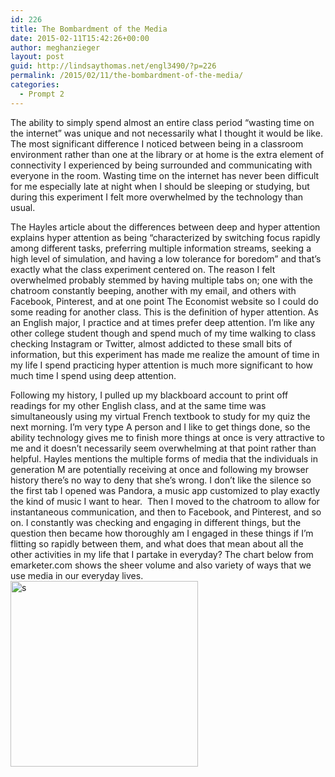 ```yaml
---
id: 226
title: The Bombardment of the Media
date: 2015-02-11T15:42:26+00:00
author: meghanzieger
layout: post
guid: http://lindsaythomas.net/engl3490/?p=226
permalink: /2015/02/11/the-bombardment-of-the-media/
categories:
  - Prompt 2
---
```

The ability to simply spend almost an entire class period “wasting time on the internet” was unique and not necessarily what I thought it would be like. The most significant difference I noticed between being in a classroom environment rather than one at the library or at home is the extra element of connectivity I experienced by being surrounded and communicating with everyone in the room. Wasting time on the internet has never been difficult for me especially late at night when I should be sleeping or studying, but during this experiment I felt more overwhelmed by the technology than usual.

The Hayles article about the differences between deep and hyper attention explains hyper attention as being “characterized by switching focus rapidly among different tasks, preferring multiple information streams, seeking a high level of simulation, and having a low tolerance for boredom” and that’s exactly what the class experiment centered on. The reason I felt overwhelmed probably stemmed by having multiple tabs on; one with the chatroom constantly beeping, another with my email, and others with Facebook, Pinterest, and at one point The Economist website so I could do some reading for another class. This is the definition of hyper attention. As an English major, I practice and at times prefer deep attention. I’m like any other college student though and spend much of my time walking to class checking Instagram or Twitter, almost addicted to these small bits of information, but this experiment has made me realize the amount of time in my life I spend practicing hyper attention is much more significant to how much time I spend using deep attention.

Following my history, I pulled up my blackboard account to print off readings for my other English class, and at the same time was simultaneously using my virtual French textbook to study for my quiz the next morning. I’m very type A person and I like to get things done, so the ability technology gives me to finish more things at once is very attractive to me and it doesn’t necessarily seem overwhelming at that point rather than helpful. Hayles mentions the multiple forms of media that the individuals in generation M are potentially receiving at once and following my browser history there’s no way to deny that she’s wrong. I don’t like the silence so the first tab I opened was Pandora, a music app customized to play exactly the kind of music I want to hear.  Then I moved to the chatroom to allow for instantaneous communication, and then to Facebook, and Pinterest, and so on. I constantly was checking and engaging in different things, but the question then became how thoroughly am I engaged in these things if I’m flitting so rapidly between them, and what does that mean about all the other activities in my life that I partake in everyday? The chart below from emarketer.com shows the sheer volume and also variety of ways that we use media in our everyday lives.[<img class="alignnone size-medium wp-image-227" src="http://lindsaythomas.net/engl3490/wp-content/uploads/sites/3/2015/02/s-300x297.jpg" alt="s" width="300" height="297" srcset="http://lindsaythomas.net/engl3490/wp-content/uploads/sites/3/2015/02/s-300x297.jpg 300w, http://lindsaythomas.net/engl3490/wp-content/uploads/sites/3/2015/02/s-150x149.jpg 150w, http://lindsaythomas.net/engl3490/wp-content/uploads/sites/3/2015/02/s-100x99.jpg 100w, http://lindsaythomas.net/engl3490/wp-content/uploads/sites/3/2015/02/s-200x198.jpg 200w, http://lindsaythomas.net/engl3490/wp-content/uploads/sites/3/2015/02/s.jpg 324w" sizes="(max-width: 300px) 100vw, 300px" />](http://lindsaythomas.net/engl3490/wp-content/uploads/sites/3/2015/02/s.jpg)